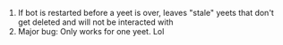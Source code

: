 1. If bot is restarted before a yeet is over, leaves "stale" yeets that don't get deleted and will not be interacted with
2. Major bug: Only works for one yeet. Lol